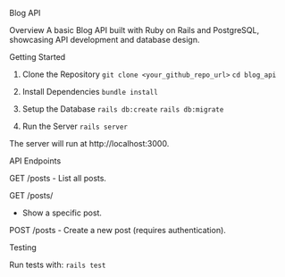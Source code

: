 Blog API


Overview
A basic Blog API built with Ruby on Rails and PostgreSQL, showcasing API development and database design.


Getting Started

1. Clone the Repository
    `git clone <your_github_repo_url>`
    `cd blog_api`

2. Install Dependencies
    `bundle install`

3. Setup the Database
    `rails db:create`
    `rails db:migrate`

4. Run the Server
    `rails server`

The server will run at http://localhost:3000.


API Endpoints

GET /posts - List all posts.

GET /posts/
- Show a specific post.

POST /posts - Create a new post (requires authentication).


Testing

Run tests with:
    `rails test`